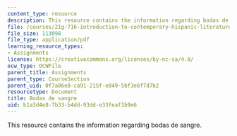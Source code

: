 ```yaml
---
content_type: resource
description: This resource contains the information regarding bodas de sangre.
file: /courses/21g-716-introduction-to-contemporary-hispanic-literature-spring-2005/b1a3d4e87b33b4dd93dde33feaf1b9e6_MIT21G_716S05_gar_lor_ques.pdf
file_size: 113098
file_type: application/pdf
learning_resource_types:
- Assignments
license: https://creativecommons.org/licenses/by-nc-sa/4.0/
ocw_type: OCWFile
parent_title: Assignments
parent_type: CourseSection
parent_uid: 0f7a06e8-ca91-215f-e849-5bf3e6f7d7b2
resourcetype: Document
title: Bodas de sangre
uid: b1a3d4e8-7b33-b4dd-93dd-e33feaf1b9e6
---
```

This resource contains the information regarding bodas de sangre.